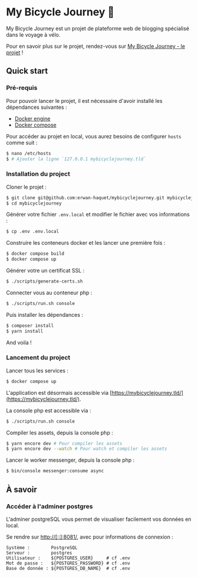 # My Bicycle Journey 🚴
My Bicycle Journey est un projet de plateforme web de blogging spécialisé dans le voyage à vélo.   

Pour en savoir plus sur le projet, rendez-vous sur [My Bicycle Journey - le projet](https://github.com/erwan-haquet/mybicyclejourney/wiki/My-Bicycle-Journey) !

## Quick start

### Pré-requis

Pour pouvoir lancer le projet, il est nécessaire d'avoir installé les dépendances suivantes :

- [Docker engine](https://docs.docker.com/engine/installation/)
- [Docker compose](https://docs.docker.com/compose/install/)

Pour accéder au projet en local, vous aurez besoins de configurer `hosts` comme suit :
```bash
$ nano /etc/hosts
$ # Ajouter la ligne `127.0.0.1 mybicyclejourney.tld`
```

### Installation du project

Cloner le projet :

```bash
$ git clone git@github.com:erwan-haquet/mybicyclejourney.git mybicyclejourney
$ cd mybicyclejourney
```

Générer votre fichier `.env.local` et modifier le fichier avec vos informations :

```bash
$ cp .env .env.local
```

Construire les conteneurs docker et les lancer une première fois :

```bash
$ docker compose build 
$ docker compose up 
```

Générer votre un certificat SSL :
```bash
$ ./scripts/generate-certs.sh
```

Connecter vous au conteneur php :   
```bash
$ ./scripts/run.sh console
```

Puis installer les dépendances :
```bash
$ composer install 
$ yarn install
```

And voila !

### Lancement du project

Lancer tous les services :

```bash
$ docker compose up
```

L'application est désormais accessible via [https://mybicyclejourney.tld/](https://mybicyclejourney.tld/).

La console php est accessible via :   
```bash
$ ./scripts/run.sh console
```

Compiler les assets, depuis la console php :    
```bash 
$ yarn encore dev # Pour compiler les assets
$ yarn encore dev --watch # Pour watch et compiler les assets
```

Lancer le worker messenger, depuis la console php :
```bash 
$ bin/console messenger:consume async
```

## À savoir

### Accéder à l'adminer postgres
L'adminer postgreSQL vous permet de visualiser facilement vos données en local.

Se rendre sur [http://[::]:8081/](http://[::]:8081/), avec pour informations de connexion :   

```
Système :        PostgreSQL
Serveur :        postgres
Utilisateur :    ${POSTGRES_USER}     # cf .env
Mot de passe :   ${POSTGRES_PASSWORD} # cf .env
Base de donnée : ${POSTGRES_DB_NAME}  # cf .env
```



